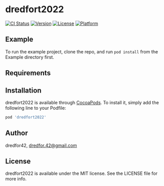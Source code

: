 # dredfort2022

[![CI Status](https://img.shields.io/travis/102029973/dredfort2022.svg?style=flat)](https://travis-ci.org/102029973/dredfort2022)
[![Version](https://img.shields.io/cocoapods/v/dredfort2022.svg?style=flat)](https://cocoapods.org/pods/dredfort2022)
[![License](https://img.shields.io/cocoapods/l/dredfort2022.svg?style=flat)](https://cocoapods.org/pods/dredfort2022)
[![Platform](https://img.shields.io/cocoapods/p/dredfort2022.svg?style=flat)](https://cocoapods.org/pods/dredfort2022)

## Example

To run the example project, clone the repo, and run `pod install` from the Example directory first.

## Requirements

## Installation

dredfort2022 is available through [CocoaPods](https://cocoapods.org). To install
it, simply add the following line to your Podfile:

```ruby
pod 'dredfort2022'
```

## Author

dredfor42, dredfor.42@gmail.com

## License

dredfort2022 is available under the MIT license. See the LICENSE file for more info.
